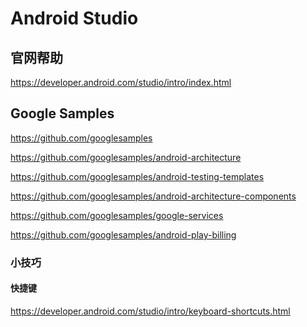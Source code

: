 Android Studio
==============

## 官网帮助

https://developer.android.com/studio/intro/index.html

## Google Samples

https://github.com/googlesamples

https://github.com/googlesamples/android-architecture

https://github.com/googlesamples/android-testing-templates

https://github.com/googlesamples/android-architecture-components

https://github.com/googlesamples/google-services

https://github.com/googlesamples/android-play-billing

### 小技巧

#### 快捷键

https://developer.android.com/studio/intro/keyboard-shortcuts.html
